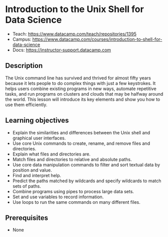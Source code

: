 # Introduction to the Unix Shell for Data Science

- Teach: https://www.datacamp.com/teach/repositories/1395
- Campus: https://www.datacamp.com/courses/introduction-to-shell-for-data-science
- Docs: https://instructor-support.datacamp.com

## Description

The Unix command line has survived and thrived for almost fifty years because it lets people to do complex things with just a few keystrokes. It helps users combine existing programs in new ways, automate repetitive tasks, and run programs on clusters and clouds that may be halfway around the world. This lesson will introduce its key elements and show you how to use them efficiently.

## Learning objectives

- Explain the similarities and differences between the Unix shell and graphical user interfaces.
- Use core Unix commands to create, rename, and remove files and directories.
- Explain what files and directories are.
- Match files and directories to relative and absolute paths.
- Use core data manipulation commands to filter and sort textual data by position and value.
- Find and interpret help.
- Predict the paths matched by wildcards and specify wildcards to match sets of paths.
- Combine programs using pipes to process large data sets.
- Set and use variables to record information.
- Use loops to run the same commands on many different files.

## Prerequisites

- None
